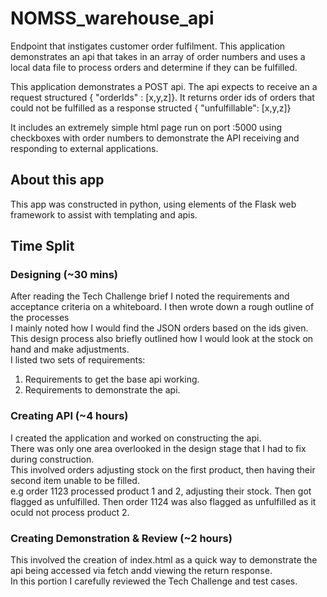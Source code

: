 # NOMSS_warehouse_api
Endpoint that instigates customer order fulfilment. 
This application demonstrates an api that takes in an array of order numbers and uses a local data file to process orders and determine if they can be fulfilled.

This application demonstrates a POST api. 
The api expects to receive an a request structured { "orderIds" : [x,y,z]}.
It returns order ids of orders that could not be fulfilled as a response structed { "unfulfillable": [x,y,z]} 

It includes an extremely simple html page run on port :5000 using checkboxes with order numbers to demonstrate the API receiving and responding to external applications.

## About this app
This app was constructed in python, using elements of the Flask web framework to assist with templating and apis. 


## Time Split
### Designing (~30 mins)
After reading the Tech Challenge brief I noted the requirements and acceptance criteria on a whiteboard.
I then wrote down a rough outline of the processes  
  I mainly noted how I would find the JSON orders based on the ids given.  
  This design process also briefly outlined how I would look at the stock on hand and make adjustments.  
I listed two sets of requirements:
  1. Requirements to get the base api working. 
  2. Requirements to demonstrate the api.
### Creating API (~4 hours)
I created the application and worked on constructing the api.  
There was only one area overlooked in the design stage that I had to fix during construction.  
  This involved orders adjusting stock on the first product, then having their second item unable to be filled.  
  e.g order 1123 processed product 1 and 2, adjusting their stock. Then got flagged as unfulfilled. Then order 1124 was also flagged as unfulfilled as it oculd not process product 2.
### Creating Demonstration & Review (~2 hours)  
This involved the creation of index.html as a quick way to demonstrate the api being accessed via fetch andd viewing the return response.  
In this portion I carefully reviewed the Tech Challenge and test cases. 

## 

